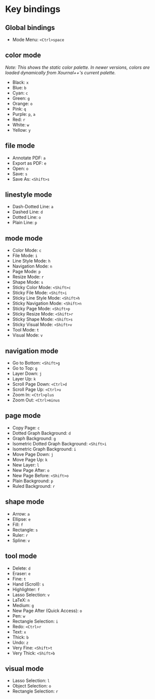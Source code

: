 # Key bindings

## Global bindings

* Mode Menu: `<Ctrl>space`

## color mode

*Note: This shows the static color palette. In newer versions, colors are loaded dynamically from Xournal++'s current palette.*

* Black: `x`
* Blue: `b`
* Cyan: `c`
* Green: `g`
* Orange: `o`
* Pink: `q`
* Purple: `p`, `a`
* Red: `r`
* White: `w`
* Yellow: `y`

## file mode

* Annotate PDF: `a`
* Export as PDF: `e`
* Open: `o`
* Save: `s`
* Save As: `<Shift>s`

## linestyle mode

* Dash-Dotted Line: `a`
* Dashed Line: `d`
* Dotted Line: `o`
* Plain Line: `p`

## mode mode

* Color Mode: `c`
* File Mode: `i`
* Line Style Mode: `h`
* Navigation Mode: `n`
* Page Mode: `p`
* Resize Mode: `r`
* Shape Mode: `s`
* Sticky Color Mode: `<Shift>c`
* Sticky File Mode: `<Shift>i`
* Sticky Line Style Mode: `<Shift>h`
* Sticky Navigation Mode: `<Shift>n`
* Sticky Page Mode: `<Shift>p`
* Sticky Resize Mode: `<Shift>r`
* Sticky Shape Mode: `<Shift>s`
* Sticky Visual Mode: `<Shift>v`
* Tool Mode: `t`
* Visual Mode: `v`

## navigation mode

* Go to Bottom: `<Shift>g`
* Go to Top: `g`
* Layer Down: `j`
* Layer Up: `k`
* Scroll Page Down: `<Ctrl>d`
* Scroll Page Up: `<Ctrl>u`
* Zoom In: `<Ctrl>plus`
* Zoom Out: `<Ctrl>minus`

## page mode

* Copy Page: `c`
* Dotted Graph Background: `d`
* Graph Background: `g`
* Isometric Dotted Graph Background: `<Shift>i`
* Isometric Graph Background: `i`
* Move Page Down: `j`
* Move Page Up: `k`
* New Layer: `l`
* New Page After: `o`
* New Page Before: `<Shift>o`
* Plain Background: `p`
* Ruled Background: `r`

## shape mode

* Arrow: `a`
* Ellipse: `e`
* Fill: `f`
* Rectangle: `s`
* Ruler: `r`
* Spline: `v`

## tool mode

* Delete: `d`
* Eraser: `e`
* Fine: `t`
* Hand (Scroll): `s`
* Highlighter: `f`
* Lasso Selection: `v`
* LaTeX: `n`
* Medium: `g`
* New Page After (Quick Access): `o`
* Pen: `w`
* Rectangle Selection: `i`
* Redo: `<Ctrl>r`
* Text: `x`
* Thick: `b`
* Undo: `z`
* Very Fine: `<Shift>t`
* Very Thick: `<Shift>b`

## visual mode

* Lasso Selection: `l`
* Object Selection: `o`
* Rectangle Selection: `r`
